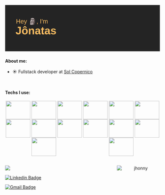 <img src="header.png"/>

#### About me:
- ☀️ Fullstack developer at [Sol Copernico](https://www.solcopernico.com.br/)

<br/>

#### Techs I use:
<div style="display: flex; align-items: center; justify-content: space-around; flex-wrap: wrap;">

<img height="60" width="80" src="https://cdn.jsdelivr.net/gh/devicons/devicon/icons/react/react-original.svg" />
<img height="60" width="80" src="https://cdn.jsdelivr.net/gh/devicons/devicon/icons/nestjs/nestjs-plain.svg" />
<img height="60" width="80" src="https://cdn.jsdelivr.net/gh/devicons/devicon/icons/docker/docker-original.svg" />
<img height="60" width="80" src="https://cdn.jsdelivr.net/gh/devicons/devicon/icons/typescript/typescript-original.svg" />
<img height="60" width="80" src="https://cdn.jsdelivr.net/gh/devicons/devicon/icons/python/python-original.svg" />
<img height="60" width="80" src="https://cdn.jsdelivr.net/gh/devicons/devicon/icons/jest/jest-plain.svg" />
<img height="60" width="80" src="https://cdn.jsdelivr.net/gh/devicons/devicon/icons/express/express-original.svg" />
<img height="60" width="80" src="https://cdn.jsdelivr.net/gh/devicons/devicon/icons/postgresql/postgresql-original.svg" />
<img height="60" width="80" src="https://cdn.jsdelivr.net/gh/devicons/devicon/icons/mysql/mysql-original.svg" />
<img height="60" width="80" src="https://cdn.jsdelivr.net/gh/devicons/devicon/icons/mongodb/mongodb-original.svg" />
<img height="60" width="80" src="https://cdn.jsdelivr.net/gh/devicons/devicon/icons/eslint/eslint-original.svg" />
<img height="60" width="80" src="https://cdn.jsdelivr.net/gh/devicons/devicon/icons/figma/figma-original.svg" />
<img height="60" width="80" src="https://cdn.jsdelivr.net/gh/devicons/devicon/icons/css3/css3-original.svg" />
<img height="60" width="80" src="https://cdn.jsdelivr.net/gh/devicons/devicon/icons/electron/electron-original.svg" />


</div>

<br/>

<p align="center" style="display: flex; align-items: center; justify-content: space-around">

<img width=600 src="https://github-readme-stats.vercel.app/api?username=jonatasfernandespimenta&theme=blueberry&show_icons=true" />
 
<img width=230 src="https://github-readme-stats.vercel.app/api/top-langs?username=jonatasfernandespimenta&show_icons=true&theme=blueberry&hide_border=true&cache_seconds=1800&locale=en" alt="jhonny" />

  </p>

[![Linkedin Badge](https://img.shields.io/badge/LinkedIn-0077B5?style=for-the-badge&logo=linkedin&logoColor=white)](https://www.linkedin.com/in/j%C3%B4natas-fernandes-pimenta-67069b199/)

[![Gmail Badge](https://img.shields.io/badge/Gmail-D14836?style=for-the-badge&logo=gmail&logoColor=white)](mailto:jonatasfernandespimenta@gmail.com)

